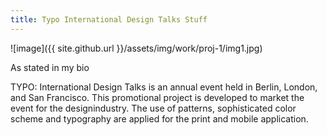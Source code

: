 ```yaml
---
title: Typo International Design Talks Stuff
---
```


![image]({{ site.github.url }}/assets/img/work/proj-1/img1.jpg)


As stated in my bio

TYPO: International Design Talks is an annual event held in Berlin, London, and San Francisco. This promotional project is developed to market the event for the designindustry. The use of patterns, sophisticated color scheme and typography are applied for the print and mobile application.

